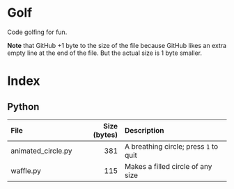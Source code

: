 # Golf

Code golfing for fun.

**Note** that GitHub +1 byte to the size of the file because GitHub likes an extra empty line at the end of the file. But the actual size is 1 byte smaller.

# Index

## Python

| File | Size (bytes) | Description |
|:--- | ---:|:--- |
| animated_circle.py | 381 | A breathing circle; press `1` to quit |
| waffle.py | 115 | Makes a filled circle of any size |
